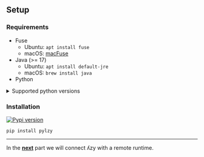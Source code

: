 ## Setup

### Requirements
* Fuse
  * Ubuntu: `apt install fuse`
  * macOS: [macFuse](https://osxfuse.github.io)
* Java (>= 17)
  * Ubuntu: `apt install default-jre`
  * macOS: `brew install java`
* Python

<details><summary>Supported python versions</summary>

Python 3.7: [3.7.0 - 3.7.7], 3.7.9, 3.7.10, 3.7.11, 3.7.13

Python 3.8: [3.8.0 - 3.8.3], 3.8.5, 3.8.8, [3.8.10 - 3.8.13]

Python 3.9: [3.9.0 - 3.9.2], [3.9.4 - 3.9.7], 3.9.11, 3.9.12

Python 3.10: 3.10.0, 3.10.3, 3.10.4

</details>


### Installation

[![Pypi version](https://img.shields.io/pypi/v/pylzy)](https://pypi.org/project/pylzy/)

`pip install pylzy`

---

In the [**next**](2-auth.md) part we will connect ʎzy with a remote runtime.
